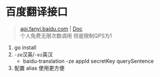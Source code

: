 # 百度翻译接口
> [api.fanyi.baidu.com](https://api.fanyi.baidu.com/) | [Doc](https://api.fanyi.baidu.com/doc/21)    
> 个人免费无限次数调用 但是限制QPS为1

1. go install
1. `-ze`汉英/`-ez`英汉 
    - baidu-translation -ze appId secretKey querySentence
1. 配置 alias 使用更方便

 
